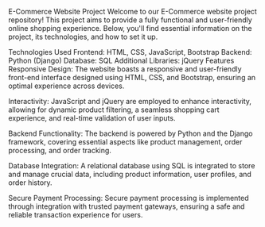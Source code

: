 E-Commerce Website Project
Welcome to our E-Commerce website project repository! This project aims to provide a fully functional and user-friendly online shopping experience. Below, you'll find essential information on the project, its technologies, and how to set it up.

Technologies Used
Frontend: HTML, CSS, JavaScript, Bootstrap
Backend: Python (Django)
Database: SQL
Additional Libraries: jQuery
Features
Responsive Design: The website boasts a responsive and user-friendly front-end interface designed using HTML, CSS, and Bootstrap, ensuring an optimal experience across devices.

Interactivity: JavaScript and jQuery are employed to enhance interactivity, allowing for dynamic product filtering, a seamless shopping cart experience, and real-time validation of user inputs.

Backend Functionality: The backend is powered by Python and the Django framework, covering essential aspects like product management, order processing, and order tracking.

Database Integration: A relational database using SQL is integrated to store and manage crucial data, including product information, user profiles, and order history.

Secure Payment Processing: Secure payment processing is implemented through integration with trusted payment gateways, ensuring a safe and reliable transaction experience for users.

